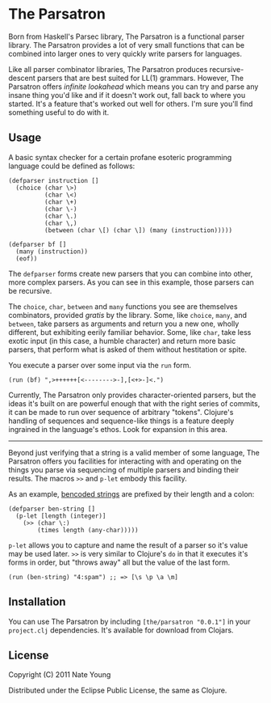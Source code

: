 # The Parsatron

Born from Haskell's Parsec library, The Parsatron is a functional
parser library. The Parsatron provides a lot of very small functions that can
be combined into larger ones to very quickly write parsers for languages.

Like all parser combinator libraries, The Parsatron produces recursive-descent
parsers that are best suited for LL(1) grammars. However, The Parsatron offers
*infinite lookahead* which means you can try and parse any insane thing you'd
like and if it doesn't work out, fall back to where you started. It's a feature
that's worked out well for others. I'm sure you'll find something useful to do
with it.

## Usage

A basic syntax checker for a certain profane esoteric programming language could
be defined as follows:

    (defparser instruction []
      (choice (char \>)
              (char \<)
              (char \+)
              (char \-)
              (char \.)
              (char \,)
              (between (char \[) (char \]) (many (instruction)))))

    (defparser bf []
      (many (instruction))
      (eof))

The `defparser` forms create new parsers that you can combine into other, more
complex parsers. As you can see in this example, those parsers can be recursive.

The `choice`, `char`, `between` and `many` functions you see are themselves
combinators, provided *gratis* by the library. Some, like `choice`, `many`, and
`between`, take parsers as arguments and return you a new one, wholly different,
but exhibiting eerily familiar behavior. Some, like `char`, take less exotic input
(in this case, a humble character) and return more basic parsers, that perform
what is asked of them without hestitation or spite.

You execute a parser over some input via the `run` form.

    (run (bf) ",>++++++[<-------->-],[<+>-]<.")

Currently, The Parsatron only provides character-oriented parsers, but the ideas
it's built on are powerful enough that with the right series of commits, it can
be made to run over sequence of arbitrary "tokens". Clojure's handling of
sequences and sequence-like things is a feature deeply ingrained in the language's
ethos. Look for expansion in this area.

* * * * *

Beyond just verifying that a string is a valid member of some language, The
Parsatron offers you facilities for interacting with and operating on the things
you parse via sequencing of multiple parsers and binding their results. The
macros `>>` and `p-let` embody this facility.

As an example, [bencoded strings](http://en.wikipedia.org/wiki/Bencode) are prefixed by their length and a colon:

    (defparser ben-string []
      (p-let [length (integer)]
        (>> (char \:)
            (times length (any-char)))))

`p-let` allows you to capture and name the result of a parser so it's value may
be used later. `>>` is very similar to Clojure's `do` in that it executes it's
forms in order, but "throws away" all but the value of the last form.

    (run (ben-string) "4:spam") ;; => [\s \p \a \m]

## Installation

You can use The Parsatron by including `[the/parsatron "0.0.1"]` in your `project.clj` dependencies.
It's available for download from Clojars.

## License

Copyright (C) 2011 Nate Young

Distributed under the Eclipse Public License, the same as Clojure.

